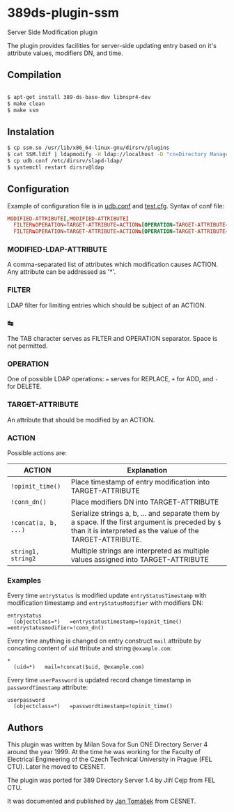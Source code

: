 # 389ds-plugin-ssm

Server Side Modification plugin

The plugin provides facilities for server-side updating entry based on
it's attribute values, modifiers DN, and time.

## Compilation

```sh

$ apt-get install 389-ds-base-dev libnspr4-dev
$ make clean
$ make ssm
```

## Instalation
```sh
$ cp ssm.so /usr/lib/x86_64-linux-gnu/dirsrv/plugins
$ cat SSM.ldif | ldapmodify -H ldap://localhost -D "cn=Directory Manager" -W
$ cp udb.conf /etc/dirsrv/slapd-ldap/
$ systemctl restart dirsrv@ldap
```

## Configuration

Example of configuration file is in [udb.conf](udb.conf) and
[test.cfg](test.cfg). Syntax of conf file:

```conf
MODIFIED-ATTRIBUTE[,MODIFIED-ATTRIBUTE]
  FILTER↹OPERATION=TARGET-ATTRIBUTE=ACTION↹[OPERATION=TARGET-ATTRIBUTE=ACTION]
  FILTER↹OPERATION=TARGET-ATTRIBUTE=ACTION↹[OPERATION=TARGET-ATTRIBUTE=ACTION]
```

### MODIFIED-LDAP-ATTRIBUTE

A comma-separated list of attributes which modification causes
ACTION. Any attribute can be addressed as '*'.

### FILTER

LDAP filter for limiting entries which should be subject of an ACTION.

### ↹

The TAB character serves as FILTER and OPERATION separator. Space is not permitted.

### OPERATION

One of possible LDAP operations: `=` serves for REPLACE, `+` for ADD, and `-` for DELETE.

### TARGET-ATTRIBUTE

An attribute that should be modified by an ACTION.

### ACTION

Possible actions are:

| ACTION         | Explanation |
| ---            | --- |
| `!opinit_time()` | Place timestamp of entry modification into TARGET-ATTRIBUTE |
| `!conn_dn()`     | Place modifiers DN into TARGET-ATTRIBUTE |
| `!concat(a, b, ...)` | Serialize strings a, b, ... and separate them by ` ` a space. If the first argument is preceded by ``$`` than it is interpreted as the value of the TARGET-ATTRIBUTE. |
| `string1, string2` | Multiple strings are interpreted as multiple values assigned into TARGET-ATTRIBUTE |

### Examples

Every time ``entryStatus`` is modified update ``entryStatusTimestamp``
with modification timestamp and ``entryStatusModifier`` with modifiers DN:

```
entrystatus
  (objectclass=*)	=entrystatustimestamp=!opinit_time()	=entrystatusmodifier=!conn_dn()
```

Every time anything is changed on entry construct ``mail`` attribute by concating content of ``uid`` ttribute and string ``@example.com``:
```
*
  (uid=*)	mail=!concat($uid, @example.com)
```

Every time ``userPassword`` is updated record change timestamp in ``passwordTimestamp`` attribute:

```
userpassword
  (objectclass=*)	=passwordtimestamp=!opinit_time()
```

## Authors

This plugin was written by Milan Sova for Sun ONE Directory Server 4
around the year 1999. At the time he was working for the Faculty of Electrical
Engineering of the Czech Technical University in Prague (FEL
CTU). Later he moved to CESNET.

The plugin was ported for 389 Directory Server 1.4 by Jiří Cejp from FEL CTU.

It was documented and published by [Jan Tomášek](https://github.com/semik) from CESNET.